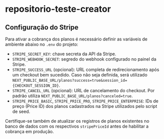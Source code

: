 # repositorio-teste-creator

## Configuração do Stripe

Para ativar a cobrança dos planos é necessário definir as variáveis de ambiente abaixo no `.env` do projeto:

- `STRIPE_SECRET_KEY`: chave secreta da API da Stripe.
- `STRIPE_WEBHOOK_SECRET`: segredo do webhook configurado no painel da Stripe.
- `STRIPE_SUCCESS_URL` (opcional): URL completa de redirecionamento após um checkout bem sucedido. Caso não seja definida, será utilizado `NEXT_PUBLIC_BASE_URL/planos?success=true&session_id={CHECKOUT_SESSION_ID}`.
- `STRIPE_CANCEL_URL` (opcional): URL de cancelamento do checkout. Por padrão utiliza `NEXT_PUBLIC_BASE_URL/planos?canceled=true`.
- `STRIPE_PRICE_BASIC`, `STRIPE_PRICE_PRO`, `STRIPE_PRICE_ENTERPRISE`: IDs de preço (Price ID) dos planos cadastrados na Stripe utilizados pelo script de seed.

Certifique-se também de atualizar os registros de planos existentes no banco de dados com os respectivos `stripePriceId` antes de habilitar a cobrança em produção.